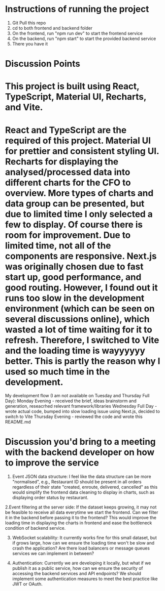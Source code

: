 # Instructions of running the project
1. Git Pull this repo
2. cd to both frontend and backend folder
3. On the frontend, run "npm run dev" to start the frontend service
4. On the backend, run "npm start" to start the provided backend service
5. There you have it

# Discussion Points
This project is built using React, TypeScript, Material UI, Recharts, and Vite. 
=================================================================================
React and TypeScript are the required of this project. 
Material UI for prettier and consistent styling UI.
Recharts for displaying the analysed/processed data into different charts for the CFO to overview. More types of charts and data group can be presented, but due to limited time I only selected a few to display. Of course there is room for improvement. 
Due to limited time, not all of the components are responsive. 
Next.js was originally chosen due to fast start up, good performance, and good routing. However, I found out it runs too slow in the development environment (which can be seen on several discussions online), which wasted a lot of time waiting for it to refresh. Therefore, I switched to Vite and the loading time is wayyyyyy better. This is partly the reason why I used so much time in the development. 
=======================================================================================================
My development flow (I am not available on Tuesday and Thursday Full Day): 
Monday Evening - received the brief, ideas brainstorm and generation, reseacrhed relevant framework/libraries
Wednesday Full Day - wrote actual code, bumped into slow loading issue using Next.js, decided to switch to Vite
Thursday Evening - reviewed the code and wrote this README.md

# Discussion you'd bring to a meeting with the backend developer on how to improve the service
1. Event JSON data structure: I feel like the data structure can be more "normalised", e.g., Restaurant ID should be present in all orders regardless of their state "created, enroute, delivered, cancelled" as this would simplify the frontend data cleaning to display in charts, such as displaying order status by restaurant. 

2.Event filtering at the server side: If the dataset keeps growing, it may not be feasible to receive all data everytime we start the frontend. Can we filter it in the backend before passing it to the frontend? This would improve the loading time in displaying the charts in frontend and ease the bottleneck condition of backend service. 

3. WebSocket scalability: It currently works fine for this small dataset, but if grows large, how can we ensure the loading time won't be slow and crash the application? Are there load balancers or message queues services we can implement in between? 

4. Authentication: Currently we are developing it locally, but what if we publish it as a public service, how can we ensure the security of accessing the backend services and API endpoints? We should implement some authentication measures to meet the best practice like JWT or OAuth. 